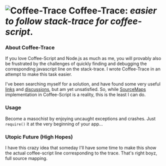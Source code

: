 ![Coffee-Trace](https://github.com/xenomuta/coffee-trace/raw/master/img/coffee-trace.png "Coffee-Trace")
Coffee-Trace: _easier to follow stack-trace for coffee-script_. 
===============================================================

### About Coffee-Trace
If you love Coffee-Script and Node.js as much as me, you will provably also be frustrated by the challenges of quickly finding and debugging the corresponding javascript line on the stack-trace. I wrote Coffee-Trace in an attempt to make this task easier.
 
I've been searching myself for a solution, and have found some very useful [links](http://www.adaltas.com/blog/2012/02/15/coffeescript-print-debug-line/ "Coffee script, how do I debug that damn js line?") and [discussions](https://github.com/jashkenas/coffee-script/issues/558 "links and discussions"), but am yet unsatisfied. So, while [SourceMaps](http://www.html5rocks.com/en/tutorials/developertools/sourcemaps/ "SourceMaps") implementation in Coffee-Script is a reality, this is the least I can do.

### Usage

Become a masochist by enjoying uncaught exceptions and crashes. Just `require()` it at the very beginning of your app...

### Utopic Future (High Hopes)

I have this crazy idea that someday I'll have some time to make this show the actual coffee-script line corresponding to the trace.
That's right boyz, full source mapping.
